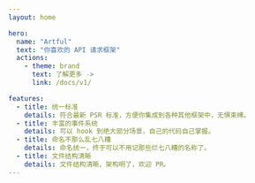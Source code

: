 ```yaml
---
layout: home

hero:
  name: "Artful"
  text: "你喜欢的 API 请求框架"
  actions:
    - theme: brand
      text: 了解更多 ->
      link: /docs/v1/

features:
  - title: 统一标准
    details: 符合最新 PSR 标准，方便你集成到各种其他框架中，无惧束缚。
  - title: 丰富的事件系统
    details: 可以 hook 到绝大部分场景，自己的代码自己掌握。
  - title: 命名不那么乱七八糟
    details: 命名统一，终于可以不用记那些烂七八糟的名称了。
  - title: 文件结构清晰
    details: 文件结构清晰，架构明了，欢迎 PR。
---
```


